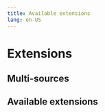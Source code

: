 ```yaml
---
title: Available extensions
lang: en-US
---
```


# Extensions

## Multi-sources
<ExtensionSourceList/>


## Available extensions
<ExtensionList/>
